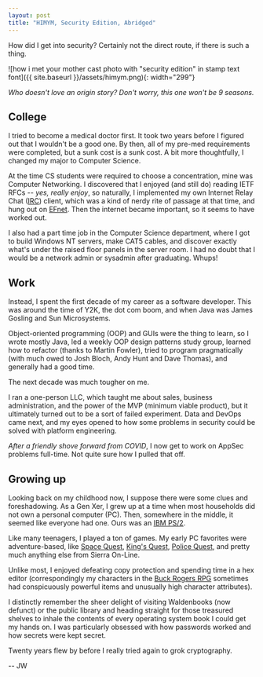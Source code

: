 ```yaml
---
layout: post
title: "HIMYM, Security Edition, Abridged"
---
```

How did I get into security? Certainly not the direct route, if there is such a thing.

![how i met your mother cast photo with "security edition" in stamp text font]({{ site.baseurl }}/assets/himym.png){: width="299"} 

_Who doesn't love an origin story? Don't worry, this one won't be 9 seasons._

## College
I tried to become a medical doctor first. It took two years before I figured out that I wouldn't be a good one. By then, all of my pre-med requirements were completed, but a sunk cost is a sunk cost. A bit more thoughtfully, I changed my major to Computer Science.

At the time CS students were required to choose a concentration, mine was Computer Networking. I discovered that I enjoyed (and still do) reading IETF RFCs -- _yes, really enjoy_, so naturally, I implemented my own Internet Relay Chat ([IRC](https://www.rfc-editor.org/rfc/rfc1459)) client, which was a kind of nerdy rite of passage at that time, and hung out on [EFnet](https://en.wikipedia.org/wiki/EFnet). Then the internet became important, so it seems to have worked out.

I also had a part time job in the Computer Science department, where I got to build Windows NT servers, make CAT5 cables, and discover exactly what's under the raised floor panels in the server room. I had no doubt that I would be a network admin or sysadmin after graduating. Whups!

## Work
Instead, I spent the first decade of my career as a software developer. This was around the time of Y2K, the dot com boom, and when Java was James Gosling and Sun Microsystems. 

Object-oriented programming (OOP) and GUIs were the thing to learn, so I wrote mostly Java, led a weekly OOP design patterns study group, learned how to refactor (thanks to Martin Fowler), tried to program pragmatically (with much owed to Josh Bloch, Andy Hunt and Dave Thomas), and generally had a good time.

The next decade was much tougher on me. 

I ran a one-person LLC, which taught me about sales, business administration, and the power of the MVP (minimum viable product), but it ultimately turned out to be a sort of failed experiment. Data and DevOps came next, and my eyes opened to how some problems in security could be solved with platform engineering.

 _After a friendly shove forward from COVID_, I now get to work on AppSec problems full-time. Not quite sure how I pulled that off.

## Growing up
Looking back on my childhood now, I suppose there were some clues and foreshadowing. As a Gen Xer, I grew up at a time when most households did not own a personal computer (PC). Then, somewhere in the middle, it seemed like everyone had one. Ours was an [IBM PS/2](https://en.wikipedia.org/wiki/IBM_PS/2).

Like many teenagers, I played a ton of games. My early PC favorites were adventure-based, like [Space Quest](https://en.wikipedia.org/wiki/Space_Quest_I), [King's Quest](https://en.wikipedia.org/wiki/King%27s_Quest_I), [Police Quest](https://en.wikipedia.org/wiki/Police_Quest:_In_Pursuit_of_the_Death_Angel), and pretty much anything else from Sierra On-Line. 

Unlike most, I enjoyed defeating copy protection and spending time in a hex editor (correspondingly my characters in the [Buck Rogers RPG](https://en.wikipedia.org/wiki/Buck_Rogers:_Matrix_Cubed) sometimes had conspicuously powerful items and unusually high character attributes).

I distinctly remember the sheer delight of visiting Waldenbooks (now defunct) or the public library and heading straight for those treasured shelves to inhale the contents of every operating system book I could get my hands on. I was particularly obsessed with how passwords worked and how secrets were kept secret.

Twenty years flew by before I really tried again to grok cryptography.

 -- JW
